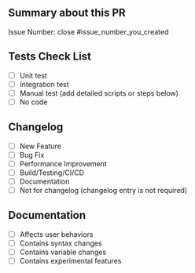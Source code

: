 <!--

Thank you for contributing to StoneDB!

PR Title Format: <type>(<scope>): description to this pr (#issue_id)
e.g.
fix(util): fix sth..... (#1)

-->

## Summary about this PR
<!--

There MUST be one line starting with "Issue Number:  " and 
linking the relevant issues via the "close" or "ref".
e.g.:
Issue: close #1

-->

Issue Number: close #issue_number_you_created


## Tests Check List
<!-- At least one of next options must be included. -->

- [ ] Unit test
- [ ] Integration test
- [ ] Manual test (add detailed scripts or steps below)
- [ ] No code

## Changelog
<!-- At least one of next options must be included. -->

- [ ] New Feature
- [ ] Bug Fix
- [ ] Performance Improvement
- [ ] Build/Testing/CI/CD
- [ ] Documentation
- [ ] Not for changelog (changelog entry is not required)

## Documentation
<!-- At least one of next options must be included. -->

- [ ] Affects user behaviors
- [ ] Contains syntax changes
- [ ] Contains variable changes
- [ ] Contains experimental features
